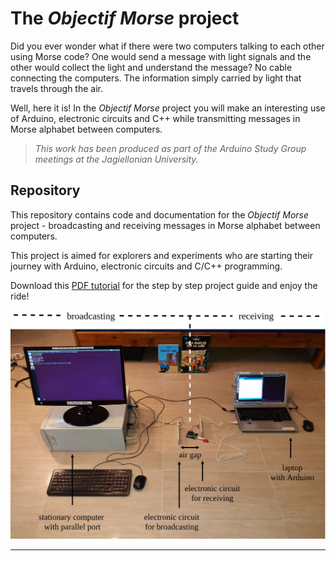 # The *Objectif Morse* project

Did you ever wonder what if there were two computers talking to each other using Morse code? One would send a message with light signals and the other would collect the light and understand the message? No cable connecting the computers. The information simply carried by light that travels through the air.

Well, here it is! In the *Objectif Morse* project you will make an interesting use of Arduino, electronic circuits and C++ while transmitting messages in Morse alphabet between computers.

> *This work has been produced as part of the Arduino Study Group meetings at the Jagiellonian University.*

## Repository

This repository contains code and documentation for the *Objectif Morse* project - broadcasting and receiving messages in Morse alphabet between computers.

This project is aimed for explorers and experiments who are starting their journey with Arduino, electronic circuits and C/C++ programming.

Download this [PDF tutorial](https://github.com/camillejr/objectif_morse/raw/master/Documentation/Objectif_Morse.pdf) for the step by step project guide and enjoy the ride!

![Screenshot](Documentation/DWGs/full_setup.jpg)

---------------------------------------------------------------------
